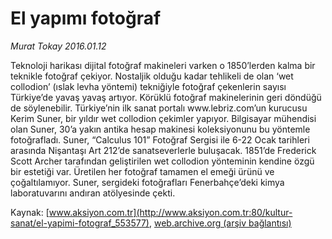# El yapımı fotoğraf

*Murat Tokay 2016.01.12*

<div class="pNewsDetailMainContent ctx_content" itemprop="articleBody">
 <p>
  Teknoloji harikası dijital fotoğraf makineleri varken o 1850’lerden kalma bir teknikle fotoğraf çekiyor. Nostaljik olduğu kadar tehlikeli de olan ‘wet collodion’ (ıslak levha yöntemi) tekniğiyle fotoğraf çekenlerin sayısı Türkiye’de yavaş yavaş artıyor. Körüklü fotoğraf makinelerinin geri döndüğü de söylenebilir. Türkiye’nin ilk sanat portalı www.lebriz.com’un kurucusu Kerim Suner, bir yıldır wet collodion çekimler yapıyor. Bilgisayar mühendisi olan Suner, 30’a yakın antika hesap makinesi koleksiyonunu bu yöntemle fotoğrafladı. Suner, “Calculus 101” Fotoğraf Sergisi ile 6-22 Ocak tarihleri arasında Nişantaşı Art 212’de sanatseverlerle buluşacak. 1851’de Frederick Scott Archer tarafından geliştirilen wet collodion yönteminin kendine özgü bir estetiği var. Üretilen her fotoğraf tamamen el emeği ürünü ve çoğaltılamıyor. Suner, sergideki fotoğrafları Fenerbahçe’deki kimya laboratuvarını andıran atölyesinde çekti.
 </p>
</div>


Kaynak: [www.aksiyon.com.tr](http://www.aksiyon.com.tr:80/kultur-sanat/el-yapimi-fotograf_553577), [web.archive.org (arşiv bağlantısı)](http://web.archive.org/web/20160304080656/http://www.aksiyon.com.tr:80/kultur-sanat/el-yapimi-fotograf_553577)
